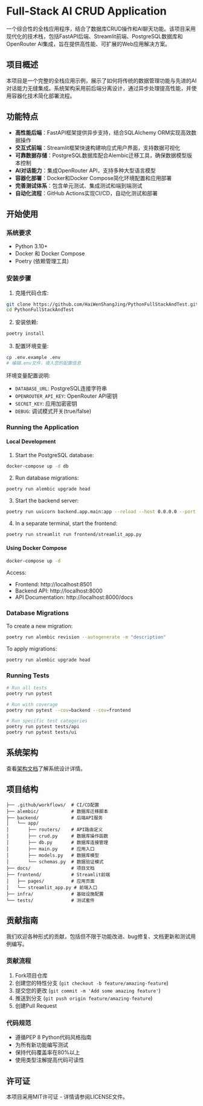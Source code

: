 # Full-Stack AI CRUD Application

一个综合性的全栈应用程序，结合了数据库CRUD操作和AI聊天功能。该项目采用现代化的技术栈，包括FastAPI后端、Streamlit前端、PostgreSQL数据库和OpenRouter AI集成，旨在提供高性能、可扩展的Web应用解决方案。

## 项目概述

本项目是一个完整的全栈应用示例，展示了如何将传统的数据管理功能与先进的AI对话能力无缝集成。系统架构采用前后端分离设计，通过异步处理提高性能，并使用容器化技术简化部署流程。

## 功能特点

- **高性能后端**：FastAPI框架提供异步支持，结合SQLAlchemy ORM实现高效数据操作
- **交互式前端**：Streamlit框架快速构建响应式用户界面，支持数据可视化
- **可靠数据存储**：PostgreSQL数据库配合Alembic迁移工具，确保数据模型版本控制
- **AI对话能力**：集成OpenRouter API，支持多种大型语言模型
- **容器化部署**：Docker和Docker Compose简化环境配置和应用部署
- **完善测试体系**：包含单元测试、集成测试和端到端测试
- **自动化流程**：GitHub Actions实现CI/CD，自动化测试和部署

## 开始使用

### 系统要求

- Python 3.10+
- Docker 和 Docker Compose
- Poetry (依赖管理工具)

### 安装步骤

1. 克隆代码仓库:
```bash
git clone https://github.com/HaiWenShangJing/PythonFullStackAndTest.git
cd PythonFullStackAndTest
```

2. 安装依赖:
```bash
poetry install
```

3. 配置环境变量:
```bash
cp .env.example .env
# 编辑.env文件，填入您的配置信息
```

环境变量配置说明:
- `DATABASE_URL`: PostgreSQL连接字符串
- `OPENROUTER_API_KEY`: OpenRouter API密钥
- `SECRET_KEY`: 应用加密密钥
- `DEBUG`: 调试模式开关(true/false)

### Running the Application

#### Local Development

1. Start the PostgreSQL database:
```bash
docker-compose up -d db
```

2. Run database migrations:
```bash
poetry run alembic upgrade head
```

3. Start the backend server:
```bash
poetry run uvicorn backend.app.main:app --reload --host 0.0.0.0 --port 8000
```

4. In a separate terminal, start the frontend:
```bash
poetry run streamlit run frontend/streamlit_app.py
```

#### Using Docker Compose

```bash
docker-compose up -d
```

Access:
- Frontend: http://localhost:8501
- Backend API: http://localhost:8000
- API Documentation: http://localhost:8000/docs

### Database Migrations

To create a new migration:
```bash
poetry run alembic revision --autogenerate -m "description"
```

To apply migrations:
```bash
poetry run alembic upgrade head
```

### Running Tests

```bash
# Run all tests
poetry run pytest

# Run with coverage
poetry run pytest --cov=backend --cov=frontend

# Run specific test categories
poetry run pytest tests/api
poetry run pytest tests/ui
```

## 系统架构

查看[架构文档](docs/architecture.md)了解系统设计详情。

## 项目结构

```
├── .github/workflows/  # CI/CD配置
├── alembic/            # 数据库迁移脚本
├── backend/            # 后端API服务
│   └── app/
│       ├── routers/    # API路由定义
│       ├── crud.py     # 数据库操作函数
│       ├── db.py       # 数据库连接管理
│       ├── main.py     # 应用入口
│       ├── models.py   # 数据库模型
│       └── schemas.py  # 数据验证模式
├── docs/               # 项目文档
├── frontend/           # Streamlit前端
│   ├── pages/          # 应用页面
│   └── streamlit_app.py # 前端入口
├── infra/              # 基础设施配置
└── tests/              # 测试套件
```

## 贡献指南

我们欢迎各种形式的贡献，包括但不限于功能改进、bug修复、文档更新和测试用例编写。

### 贡献流程

1. Fork项目仓库
2. 创建您的特性分支 (`git checkout -b feature/amazing-feature`)
3. 提交您的更改 (`git commit -m 'Add some amazing feature'`)
4. 推送到分支 (`git push origin feature/amazing-feature`)
5. 创建Pull Request

### 代码规范

- 遵循PEP 8 Python代码风格指南
- 为所有新功能编写测试
- 保持代码覆盖率在80%以上
- 使用类型注解提高代码可读性

## 许可证

本项目采用MIT许可证 - 详情请参阅LICENSE文件。